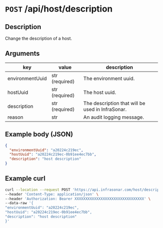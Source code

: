 # `POST` /api/host/description

## Description

Change the description of a host.

## Arguments

| key             | value          | description                                      |
| --------------- | -------------- | ------------------------------------------------ |
| environmentUuid | str (required) | The environment uuid.                            |
| hostUuid        | str (required) | The host uuid.                                   |
| description     | str (required) | The description that will be used in InfraSonar. |
| reason          | str            | An audit logging message.                        |

## Example body (JSON)

```json
{
  "environmentUuid": "a20224c219ec",
  "hostUuid": "a20224c219ec-0b91ee4ec7bb",
  "description": "host description"
}
```

## Example curl

```bash
curl --location --request POST 'https://api.infrasonar.com/host/description' \
--header 'Content-Type: application/json' \
--header 'Authorization: Bearer XXXXXXXXXXXXXXXXXXXXXXXXXXXXXXXX' \
--data-raw '{
"environmentUuid": "a20224c219ec",
"hostUuid": "a20224c219ec-0b91ee4ec7bb",
"description": "host description"
}'
```
